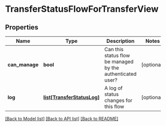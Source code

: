 # TransferStatusFlowForTransferView

## Properties
Name | Type | Description | Notes
------------ | ------------- | ------------- | -------------
**can_manage** | **bool** | Can this status flow be managed by the authenticated user?  | [optional] 
**log** | [**list[TransferStatusLog]**](TransferStatusLog.md) | A log of status changes for this flow | [optional] 

[[Back to Model list]](../README.md#documentation-for-models) [[Back to API list]](../README.md#documentation-for-api-endpoints) [[Back to README]](../README.md)


